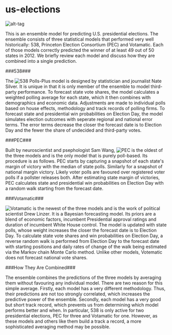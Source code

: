 # us-elections
![alt-tag](https://github.com/thezane/us-elections/blob/master/forecasts/49days.png)

This is an ensemble model for predicting U.S. presidential elections.  The ensemble consists of three statistical models that performed very well historically: 538, Princeton Election Consortium (PEC) and Votamatic.  Each of those models correctly predicted the winner of at least 49 out of 50 states in 2012.  We briefly review each model and discuss how they are combined into a single prediction. 

###538###

The ![538 Polls-Plus model](http://projects.fivethirtyeight.com/2016-election-forecast/?ex_cid=rrpromo#plus) is designed by statistician and journalist Nate Silver.  It is unique in that it is only member of the ensemble to model third-party performance.  To forecast state vote shares, the model calculates a weighted polling average for each state, which it then combines with demographics and economic data.  Adjustments are made to individual polls based on house effects, methodology and track records of polling firms.  To forecast state and presidential win probabilities on Election Day, the model simulates election outcomes with seperate regional and national error terms.  The error terms decrease the closer the forecast date is to Election Day and the fewer the share of undecided and third-party votes.

###PEC###

Built by neuroscientist and psephologist Sam Wang, ![PEC](http://election.princeton.edu/) is the oldest of the three models and is the only model that is purely poll-based.  Its procedure is as follows.  PEC starts by capturing a snapshot of each state's margin of victory with the median of state polls.  Similarly for a snapshot of national margin victory.  Likely voter polls are favoured over registered voter polls if a pollster releases both.  After estimating state margin of victories, PEC calculates state and presidential win probabilities on Election Day with a random walk starting from the forecast date.

###Votamatic###

![Votamatic](http://votamatic.org/) is the newest of the three models and is the work of political scientist Drew Linzer.  It is a Bayesian forecasting model.  Its priors are a blend of economic factors, incumbent Presidential approval ratings and duration of incumbent White House control.  The model is updated with state polls, whose weight increases the closer the forecast date is to Election Day.  To calculate state vote shares and win probabilities on Election Day, a reverse random walk is performed from Election Day to the forecast date with starting positions and daily rates of change of the walk being estimated via the Markov chain Monte Carlo method.  Unlike other models, Votematic does not forecast national vote shares. 

###How They Are Combined###

The ensemble combines the predictions of the three models by averaging them without favouring any individual model.  There are two reason for this simple average.  Firstly, each model has a very different methodology.  Thus, their predictions are not too strongly correlated, which increases the predictive power of the ensemble.  Secondly, each model has a very good but short track record, which prevents us from determining which model performs better and when.  In particular, 538 is only active for two presidential elections, PEC for three and Votamatic for one.  However, as these models and others like them build a track a record, a more sophisticated averaging method may be possible.
